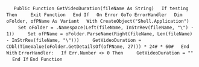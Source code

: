 &nbsp;&nbsp;&nbsp;&nbsp;
`Public Function GetVideoDuration(fileName As String)`
&nbsp;&nbsp;&nbsp;&nbsp;`If testing Then`
&nbsp;&nbsp;&nbsp;&nbsp;&nbsp;&nbsp;&nbsp;&nbsp;`Exit Function`
&nbsp;&nbsp;&nbsp;&nbsp;`End If`
&nbsp;&nbsp;&nbsp;&nbsp;`On Error GoTo ErrorHandler`
&nbsp;&nbsp;&nbsp;&nbsp;`Dim oFolder, ofPName As Variant`
&nbsp;&nbsp;&nbsp;&nbsp;`With CreateObject("Shell.Application")`
&nbsp;&nbsp;&nbsp;&nbsp;&nbsp;&nbsp;&nbsp;&nbsp;`Set oFolder = .Namespace(Left(fileName, InStrRev(fileName, "\") - 1))`
&nbsp;&nbsp;&nbsp;&nbsp;&nbsp;&nbsp;&nbsp;&nbsp;`Set ofPName = oFolder.ParseName(Right(fileName, Len(fileName) - InStrRev(fileName, "\")))`
&nbsp;&nbsp;&nbsp;&nbsp;&nbsp;&nbsp;&nbsp;&nbsp;`GetVideoDuration = CDbl(TimeValue(oFolder.GetDetailsOf(ofPName, 27))) * 24# * 60#`
&nbsp;&nbsp;&nbsp;&nbsp;`End With`
`ErrorHandler:`
&nbsp;&nbsp;&nbsp;&nbsp;`If Err.Number <> 0 Then`
&nbsp;&nbsp;&nbsp;&nbsp;&nbsp;&nbsp;&nbsp;&nbsp;`GetVideoDuration = ""`
&nbsp;&nbsp;&nbsp;&nbsp;`End If`
`End Function`

